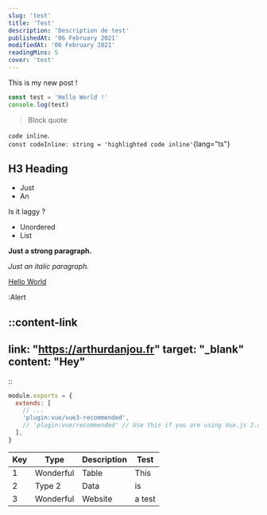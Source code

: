 ```yaml
---
slug: 'test'
title: 'Test'
description: 'Description de test'
publishedAt: '06 February 2021'
modifiedAt: '06 February 2021'
readingMins: 5
cover: 'test'
---
```

This is my new post !

```ts
const test = 'Hello World !'
console.log(test)
```

> Block quote

`code inline`.  
`const codeInline: string = 'highlighted code inline'`{lang="ts"}

## H3 Heading

- Just
- An

Is it laggy ?

- Unordered
- List

**Just a strong paragraph.**

_Just an italic paragraph._

[Hello World](https://google.com)

:Alert

::content-link
---
link: "https://arthurdanjou.fr"
target: "_blank"
content: "Hey"
---
::

```js [.eslintrc.js]
module.exports = {
  extends: [
    // ...
    'plugin:vue/vue3-recommended',
    // 'plugin:vue/recommended' // Use this if you are using Vue.js 2.x.
  ],
}
```

| Key | Type      | Description | Test   |
|-----|-----------|-------------|--------|
| 1   | Wonderful | Table       | This   |
| 2   | Type 2    | Data        | is     |
| 3   | Wonderful | Website     | a test |

